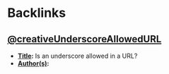 
# Backlinks
## [@creativeUnderscoreAllowedURL](<@creativeUnderscoreAllowedURL.md>)
- **[Title](<Title.md>):** Is an underscore allowed in a URL?
- **[Author(s)](<Author(s).md>):**

